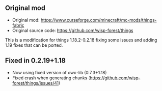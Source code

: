 ## Original mod
  * Original mod: https://www.curseforge.com/minecraft/mc-mods/things-fabric
  * Original source code: https://github.com/wisp-forest/things

This is a modification for things 1.18.2-0.2.18 fixing some issues and adding 1.19 fixes that can be ported.

## Fixed in 0.2.19+1.18
- Now using fixed version of owo-lib (0.7.3+1.18)
- Fixed crash when generating chunks (https://github.com/wisp-forest/things/issues/41)
